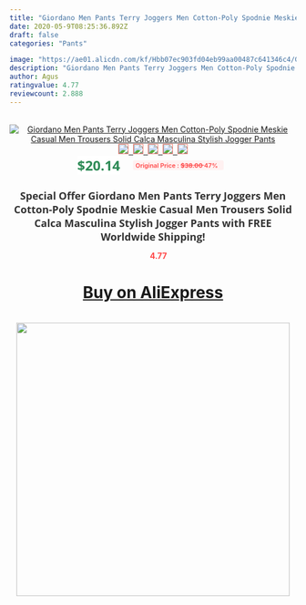 ```yaml
---
title: "Giordano Men Pants Terry Joggers Men Cotton-Poly Spodnie Meskie Casual Men Trousers Solid Calca Masculina Stylish Jogger Pants"
date: 2020-05-9T08:25:36.892Z
draft: false
categories: "Pants"

image: "https://ae01.alicdn.com/kf/Hbb07ec903fd04eb99aa00487c641346c4/Giordano-Men-Pants-Terry-Joggers-Men-Cotton-Poly-Spodnie-Meskie-Casual-Men-Trousers-Solid-Calca-Masculina.jpg"
description: "Giordano Men Pants Terry Joggers Men Cotton-Poly Spodnie Meskie Casual Men Trousers Solid Calca Masculina Stylish Jogger Pants"
author: Agus
ratingvalue: 4.77
reviewcount: 2.888
---
```

<br>
<div style="text-align: center;">
<a href="https://s.click.aliexpress.com/e/_A18m8H" target="_blank" rel="nofollow noopener noreferrer"><img alt="Giordano Men Pants Terry Joggers Men Cotton-Poly Spodnie Meskie Casual Men Trousers Solid Calca Masculina Stylish Jogger Pants" class="magnifier-image" src="https://ae01.alicdn.com/kf/Hbb07ec903fd04eb99aa00487c641346c4/Giordano-Men-Pants-Terry-Joggers-Men-Cotton-Poly-Spodnie-Meskie-Casual-Men-Trousers-Solid-Calca-Masculina.jpg_640x640.jpg">
<br>
<img style="border:1px solid salmon" src="https://ae01.alicdn.com/kf/Hbb07ec903fd04eb99aa00487c641346c4/Giordano-Men-Pants-Terry-Joggers-Men-Cotton-Poly-Spodnie-Meskie-Casual-Men-Trousers-Solid-Calca-Masculina.jpg_120x120.jpg">&nbsp;&nbsp;<img style="border:1px solid salmon" src="https://ae01.alicdn.com/kf/Hceb5ef887caa418d9b1043fd18164fbaz/Giordano-Men-Pants-Terry-Joggers-Men-Cotton-Poly-Spodnie-Meskie-Casual-Men-Trousers-Solid-Calca-Masculina.jpg_120x120.jpg">&nbsp;&nbsp;<img style="border:1px solid salmon" src="https://ae01.alicdn.com/kf/H708e75ffe39043eeb2bf99c8ff53e85eH/Giordano-Men-Pants-Terry-Joggers-Men-Cotton-Poly-Spodnie-Meskie-Casual-Men-Trousers-Solid-Calca-Masculina.jpg_120x120.jpg">&nbsp;&nbsp;<img style="border:1px solid salmon" src="https://ae01.alicdn.com/kf/H578a3a984cdf4f388d574318847f66b7w/Giordano-Men-Pants-Terry-Joggers-Men-Cotton-Poly-Spodnie-Meskie-Casual-Men-Trousers-Solid-Calca-Masculina.jpg_120x120.jpg">&nbsp;&nbsp;<img style="border:1px solid salmon" src="https://ae01.alicdn.com/kf/H1bbcd2ec3197417b926e373c89846e1bX/Giordano-Men-Pants-Terry-Joggers-Men-Cotton-Poly-Spodnie-Meskie-Casual-Men-Trousers-Solid-Calca-Masculina.jpg_120x120.jpg"></a></div><br0>
<div style="text-align: center;"><span style="background-color: white; border: 0px; box-sizing: border-box; color: seagreen; display: inline-block; font-family: &quot;open sans&quot; , &quot;arial&quot; , &quot;helvetica&quot; , sans-serif , &quot;heiti&quot;; font-size: 24px; font-stretch: inherit; font-weight: 700; line-height: inherit; margin: 0px 10px 0px 0px; padding: 0px; vertical-align: middle;">$20.14 </span>
<span style="background: rgb(255 , 241 , 241); border-radius: 3px; border: 0px; box-sizing: border-box; color: #ff4747; display: inline-block; font-family: inherit; font-size: 12px; font-stretch: inherit; font-style: inherit; font-variant: inherit; font-weight: 600; line-height: inherit; margin: 0px; padding: 2px 5px; transform: scale(0.9); vertical-align: middle;">Original Price : <b style="text-decoration: line-through;">$38.00 </b> 47%&nbsp;&nbsp;</span></div>
<h1 style="color: #333333; display: inline-block; font-family: &quot;open sans&quot; , &quot;arial&quot; , &quot;helvetica&quot; , sans-serif , &quot;heiti&quot;; font-size: 18px; font-stretch: inherit; font-weight: 700; text-align: center;">Special Offer Giordano Men Pants Terry Joggers Men Cotton-Poly Spodnie Meskie Casual Men Trousers Solid Calca Masculina Stylish Jogger Pants with FREE Worldwide Shipping!</h1>
<div style="color: #ff4747; text-align: center;">
<img src="https://4.bp.blogspot.com/-M0ZcTcb-5uY/XleCXlxnR4I/AAAAAAAAAEc/OrjgMkXV1oMQFaCRZj5HQwOCBcu3w1FegCPcBGAYYCw/s1600/star.png" style="height: 15px;">&nbsp;<b>4.77</b></div>
<div class="button_cont" align="center"><a class="buynow_a" href="https://s.click.aliexpress.com/e/_A18m8H" target="_blank" rel="nofollow noopener noreferrer"><H1>Buy on AliExpress</H1></a></div><br>
<div class="separator" style="clear: both; text-align: center;">
<img src="https://lh3.googleusercontent.com/-pTy5HemUv9M/XlePHvY0dAI/AAAAAAAAAE4/0nX5iRUoIWY8eMW9Dpxeirr157OZliDIgCLcBGAsYHQ/s1600/badge.gif" width="480">
</div>

